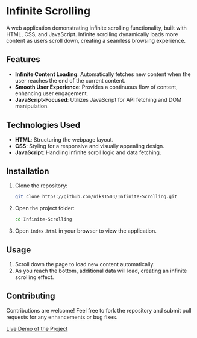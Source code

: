 # Infinite Scrolling

A web application demonstrating infinite scrolling functionality, built with HTML, CSS, and JavaScript. Infinite scrolling dynamically loads more content as users scroll down, creating a seamless browsing experience.

## Features

- **Infinite Content Loading**: Automatically fetches new content when the user reaches the end of the current content.
- **Smooth User Experience**: Provides a continuous flow of content, enhancing user engagement.
- **JavaScript-Focused**: Utilizes JavaScript for API fetching and DOM manipulation.

## Technologies Used

- **HTML**: Structuring the webpage layout.
- **CSS**: Styling for a responsive and visually appealing design.
- **JavaScript**: Handling infinite scroll logic and data fetching.

## Installation

1. Clone the repository:
   ```bash
   git clone https://github.com/niks1503/Infinite-Scrolling.git
   ```

2. Open the project folder:
   ```bash
   cd Infinite-Scrolling
   ```

3. Open `index.html` in your browser to view the application.

## Usage

1. Scroll down the page to load new content automatically.
2. As you reach the bottom, additional data will load, creating an infinite scrolling effect.

## Contributing

Contributions are welcome! Feel free to fork the repository and submit pull requests for any enhancements or bug fixes.

[Live Demo of the Project](https://niks1503.github.io/Infinite-Scrolling)
